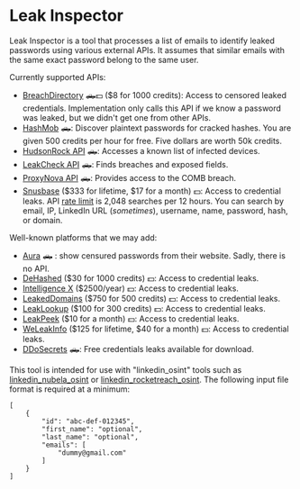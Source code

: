 # Leak Inspector

Leak Inspector is a tool that processes a list of emails to identify leaked passwords using various external APIs. It assumes that similar emails with the same exact password belong to the same user.

Currently supported APIs:

* [BreachDirectory](https://breachdirectory.org/) 🛻💵 ($8 for 1000 credits): Access to censored leaked credentials. Implementation only calls this API if we know a password was leaked, but we didn't get one from other APIs.
* [HashMob](https://hashmob.net) 🛻: Discover plaintext passwords for cracked hashes. You are given 500 credits per hour for free. Five dollars are worth 50k credits.
* [HudsonRock API](https://cavalier.hudsonrock.com/docs) 🛻: Accesses a known list of infected devices.
* [LeakCheck API](https://leakcheck.io/) 🛻: Finds breaches and exposed fields.
* [ProxyNova API](https://www.proxynova.com/tools/comb)  🛻: Provides access to the COMB breach.
* [Snusbase](https://www.snusbase.com) ($333 for lifetime, $17 for a month) 💵: Access to credential leaks. API [rate limit](https://docs.snusbase.com/) is 2,048 searches per 12 hours. You can search by email, IP, LinkedIn URL (*sometimes*), username, name, password, hash, or domain.

Well-known platforms that we may add:

* [Aura](https://scan.aura.com/) 🛻 : show censured passwords from their website. Sadly, there is no API.
* [DeHashed](https://dehashed.com/) ($30 for 1000 credits) 💵: Access to credential leaks.
* [Intelligence X](https://intelx.io/) ($2500/year) 💵: Access to credential leaks.
* [LeakedDomains](https://leaked.domains) ($750 for 500 credits) 💵: Access to credential leaks.
* [LeakLookup](https://leak-lookup.com/) ($100 for 300 credits) 💵: Access to credential leaks.
* [LeakPeek](https://leakpeek.com/) ($10 for a month) 💵: Access to credential leaks.
* [WeLeakInfo](https://weleakinfo.io/) ($125 for lifetime, $40 for a month) 💵: Access to credential leaks.
* [DDoSecrets](https://data.ddosecrets.com/?C=M&O=A) 🛻: Free credentials leaks available for download.

This tool is intended for use with "linkedin_osint" tools such as [linkedin_nubela_osint](https://github.com/vulpecuna/linkedin_nubela_osint) or [linkedin_rocketreach_osint](https://github.com/vulpecuna/linkedin_rocketreach_osint). The following input file format is required at a minimum:

```json!
[
    {
        "id": "abc-def-012345",
        "first_name": "optional",
        "last_name": "optional",
        "emails": [
            "dummy@gmail.com"
        ]
    }
]
```
